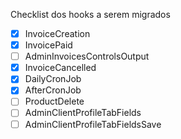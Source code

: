Checklist dos hooks a serem migrados

* [x] InvoiceCreation
* [x] InvoicePaid
* [ ] AdminInvoicesControlsOutput
* [x] InvoiceCancelled
* [x] DailyCronJob
* [x] AfterCronJob
* [ ] ProductDelete
* [ ] AdminClientProfileTabFields
* [ ] AdminClientProfileTabFieldsSave